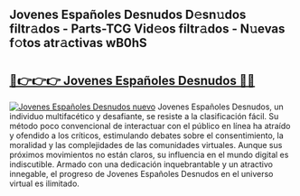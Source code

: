 ## Jovenes Españoles Desnudos D𝚎sn𝚞dos filtr𝚊dos - Parts-TCG Vid𝚎os filtr𝚊dos - N𝚞evas f𝚘tos atr𝚊ctivas wB0hS

# <h2><a href="http://mb0o7b7.tromn.icu/?c=Jovenes+Espa%c3%b1oles+Desnudos">🔗👉👉👉 Jovenes Españoles Desnudos 🔗🔗</a></h2>

[![Jovenes Españoles Desnudos nuevo](https://i.imgur.com/pEAQMta.gif)](http://mb0o7b7.tromn.icu/?c=Jovenes+Espa%c3%b1oles+Desnudos)
Jovenes Españoles Desnudos, un individuo multifacético y desafiante, se resiste a la clasificación fácil. Su método poco convencional de interactuar con el público en línea ha atraído y ofendido a los críticos, estimulando debates sobre el consentimiento, la moralidad y las complejidades de las comunidades virtuales. Aunque sus próximos movimientos no están claros, su influencia en el mundo digital es indiscutible. Armado con una dedicación inquebrantable y un atractivo innegable, el progreso de Jovenes Españoles Desnudos en el universo virtual es ilimitado.

